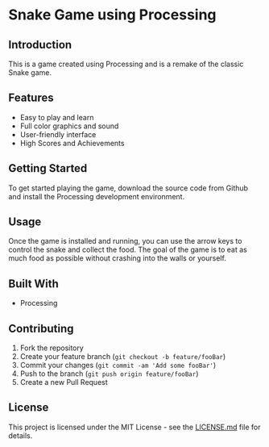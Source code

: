 # Snake Game using Processing

## Introduction
This is a game created using Processing and is a remake of the classic Snake game.

## Features
* Easy to play and learn
* Full color graphics and sound
* User-friendly interface
* High Scores and Achievements

## Getting Started
To get started playing the game, download the source code from Github and install the Processing development environment.

## Usage
Once the game is installed and running, you can use the arrow keys to control the snake and collect the food. The goal of the game is to eat as much food as possible without crashing into the walls or yourself.

## Built With
* Processing

## Contributing

1. Fork the repository
2. Create your feature branch (`git checkout -b feature/fooBar`)
3. Commit your changes (`git commit -am 'Add some fooBar'`)
4. Push to the branch (`git push origin feature/fooBar`)
5. Create a new Pull Request

## License

This project is licensed under the MIT License - see the [LICENSE.md](LICENSE.md) file for details.
